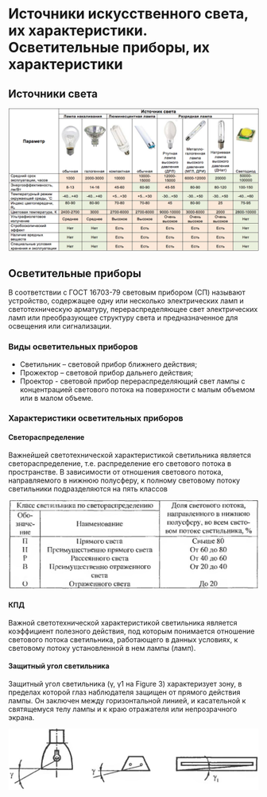# Источники искусственного света, их характеристики. Осветительные приборы, их характеристики

## Источники света

![Источники света](./attachments/lights-table.png)

## Осветительные приборы

В соответствии с ГОСТ 16703-79 световым прибором (СП) называют устройство,
содержащее одну или несколько электрических ламп и светотехническую арматуру,
перераспределяющее свет электрических ламп или преобразующее структуру света и
предназначенное для освещения или сигнализации.

### Виды осветительных приборов

- Светильник – световой прибор ближнего действия;
- Прожектор – световой прибор дальнего действия;
- Проектор - световой прибор перераспределяющий свет лампы с концентрацией
  светового потока на поверхности с малым объемом или в малом объеме.

### Характеристики осветительных приборов

#### Светораспределение

Важнейшей светотехнической характеристикой светильника является
светораспределение, т.е. распределение его светового потока в пространстве. В
зависимости от отношения светового потока, направляемого в нижнюю полусферу, к
полному световому потоку светильники подразделяются на пять классов

![Светораспределение осветительных приборов](./attachments/light-distribution.jpg)

#### КПД

Важной светотехнической характеристикой светильника является коэффициент
полезного действия, под которым понимается отношение светового потока
светильника, работающего в данных условиях, к световому потоку установленной в
нем лампы (ламп).

#### Защитный угол светильника

 Защитный угол светильника (γ, γ1 на Figure 3) характеризует зону, в пределах
 которой глаз наблюдателя защищен от прямого действия лампы. Он заключен между
 горизонтальной линией, и касательной к святящемуся телу лампы и к краю
 отражателя или непрозрачного экрана.

![Защитный угол светильника](./attachments/light-protection-angle.jpg)
